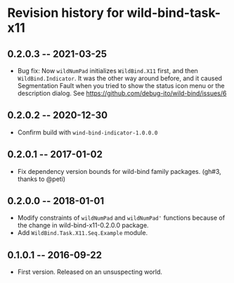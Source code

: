 # Revision history for wild-bind-task-x11

## 0.2.0.3  -- 2021-03-25

* Bug fix: Now `wildNumPad` initializes `WildBind.X11` first, and then `WildBind.Indicator`.
  It was the other way around before, and it caused Segmentation Fault when you tried to show the status icon menu or the description dialog.
  See https://github.com/debug-ito/wild-bind/issues/6

## 0.2.0.2  -- 2020-12-30

* Confirm build with `wind-bind-indicator-1.0.0.0`

## 0.2.0.1  -- 2017-01-02

* Fix dependency version bounds for wild-bind family packages.
  (gh#3, thanks to @peti)


## 0.2.0.0  -- 2018-01-01

* Modify constraints of `wildNumPad` and `wildNumPad'` functions
  because of the change in wild-bind-x11-0.2.0.0 package.
* Add `WildBind.Task.X11.Seq.Example` module.


## 0.1.0.1  -- 2016-09-22

* First version. Released on an unsuspecting world.
